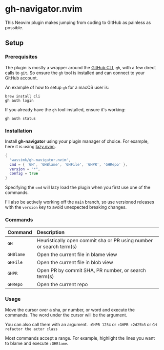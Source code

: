 # gh-navigator.nvim

This Neovim plugin makes jumping from coding to GitHub as painless as possible.

## Setup

### Prerequisites

The plugin is mostly a wrapper around the [GitHub CLI](https://cli.github.com/), `gh`, with a few direct calls to `git`. So ensure the `gh` tool is installed and can connect to your GitHub account.

An example of how to setup `gh` for a macOS user is:

```shell
brew install cli
gh auth login
```

If you already have the `gh` tool installed, ensure it's working:
```shell
gh auth status
```

### Installation

Install **gh-navigator** using your plugin manager of choice. For example, here it is using [lazy.nvim](https://github.com/folke/lazy.nvim).

```lua
{
  'wassimk/gh-navigator.nvim',
  cmd = { 'GH', 'GHBlame', 'GHFile', 'GHPR', 'GHRepo' },
  version = "*",
  config = true
}
```

Specifying the `cmd` will lazy load the plugin when you first use one of the commands.

I'll also be actively working off the `main` branch, so use versioned releases with the `version` key to avoid unexpected breaking changes.

### Commands

| Command | Description |
|---------|:------------|
| `GH` | Heuristically open commit sha or PR using number or search term(s) |
| `GHBlame` | Open the current file in blame view |
| `GHFile` | Open the current file in blob view |
| `GHPR` | Open PR by commit SHA, PR number, or search term(s) |
| `GHRepo` | Open the current repo |

### Usage

Move the cursor over a sha, pr number, or word and execute the commands. The word under the cursor will be the argument.

You can also call them with an argument. `:GHPR 1234` or `:GHPR c2d25b3` or `GH refactor the actor class`

Most commands accept a range. For example, highlight the lines you want to blame and execute `:GHBlame`.

